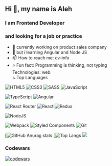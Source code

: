 ## Hi 👋, my name is Aleh
### I am Frontend Developer
### and looking for a job or practice
- 🔭 currently working on product sales company
- 🌱  but i learning  Angular and Node JS
- 📫 How to reach me: cv-info
- ⚡ Fun fact: Programming is thinking, not typing  
  Technologies: web  
🔝 Top Languages

![HTML5](https://img.shields.io/badge/html5-%23E34F26.svg?style=for-the-badge&logo=html5&logoColor=white)
![CSS3](https://img.shields.io/badge/css3-%231572B6.svg?style=for-the-badge&logo=css3&logoColor=white)
![SASS](https://img.shields.io/badge/SASS-hotpink.svg?style=for-the-badge&logo=SASS&logoColor=white)
![JavaScript](https://img.shields.io/badge/javascript-%23323330.svg?style=for-the-badge&logo=javascript&logoColor=white)

![TypeScript](https://img.shields.io/badge/typescript-%23007ACC.svg?style=for-the-badge&logo=typescript&logoColor=white)
![Angular](https://img.shields.io/badge/-Angular-DD0031?style=for-the-badge&logo=angular&logoColor=white)

![React Router](https://img.shields.io/badge/React_Router-CA4245?style=for-the-badge&logo=react-router&logoColor=white)
![React](https://img.shields.io/badge/react-%2320232a.svg?style=for-the-badge&logo=react&logoColor=white)
![Redux](https://img.shields.io/badge/redux-%23593d88.svg?style=for-the-badge&logo=redux&logoColor=white)

![NodeJS](https://img.shields.io/badge/node.js-6DA55F?style=for-the-badge&logo=node.js&logoColor=white)

![Webpack](https://img.shields.io/badge/webpack-%238DD6F9.svg?style=for-the-badge&logo=webpack&logoColor=white)
![Styled Components](https://img.shields.io/badge/styled--components-DB7093?style=for-the-badge&logo=styled-components&logoColor=white)
![Git](https://img.shields.io/badge/git-%23F05033.svg?style=for-the-badge&logo=git&logoColor=white)

[![GitHub Anurag stats](https://github-readme-stats.vercel.app/api?username=pestler&repo=github-readme-stats&show_icons=true&theme=radical)
[![Top Langs](https://github-readme-stats.vercel.app/api/top-langs/?username=pestler&layout=compact)
![](https://komarev.com/ghpvc/?username=pestler&color=red&style=for-the-badge)

### Codewars
[![codewars](https://www.codewars.com/users/rsschool_f70de6a01e7d1393/badges/large)](https://www.codewars.com/users/rsschool_f70de6a01e7d1393/badges/large)


